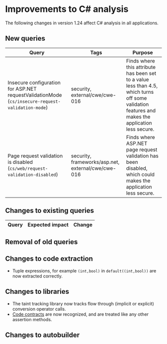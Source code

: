 # Improvements to C# analysis

The following changes in version 1.24 affect C# analysis in all applications.

## New queries

| **Query**                   | **Tags**  | **Purpose**                                                        |
|-----------------------------|-----------|--------------------------------------------------------------------|
| Insecure configuration for ASP.NET requestValidationMode (`cs/insecure-request-validation-mode`) | security, external/cwe/cwe-016 | Finds where this attribute has been set to a value less than 4.5, which turns off some validation features and makes the application less secure. |
| Page request validation is disabled (`cs/web/request-validation-disabled`) | security, frameworks/asp.net, external/cwe/cwe-016 | Finds where ASP.NET page request validation has been disabled, which could makes the application less secure. |

## Changes to existing queries

| **Query**                    | **Expected impact**    | **Change**                        |
|------------------------------|------------------------|-----------------------------------|

## Removal of old queries

## Changes to code extraction

* Tuple expressions, for example `(int,bool)` in `default((int,bool))` are now extracted correctly.

## Changes to libraries

* The taint tracking library now tracks flow through (implicit or explicit) conversion operator calls.
* [Code contracts](https://docs.microsoft.com/en-us/dotnet/framework/debug-trace-profile/code-contracts) are now recognized, and are treated like any other assertion methods.

## Changes to autobuilder

